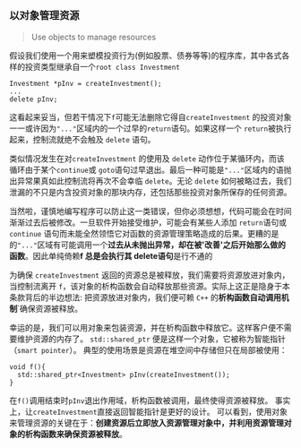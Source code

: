 ## `以对象管理资源`
> Use objects to manage resources

假设我们使用一个用来塑模投资行为(例如股票、债券等等)的程序库，其中各式各样的投资类型继承自一个`root class Investment`
```
Investment *pInv = createInvestment();
...
delete pInv;
```
这看起来妥当，但若干情况下`f`可能无法删除它得自`createInvestment` 的投资对象一一或许因为`"..."`区域内的一个过早的`return`语句。如果这样一个 `return`被执行起来，控制流就绝不会触及 `delete` 语句。

类似情况发生在对`createInvestment` 的使用及 `delete` 动作位于某循环内，而该循环由于某个`continue`或 `goto`语句过早退出。最后一种可能是`"..."`区域内的语抛出异常果真如此控制流将再次不会幸临 `delete`。无论 `delete` 如何被略过去，我们泄漏的不只是内含投资对象的那块内存，还包括那些投资对象所保存的任何资源。

当然啦，谨慎地编写程序可以防止这一类错误，但你必须想想，代码可能会在时间渐渐过去后被修改。一旦软件开始接受维护，可能会有某些人添加 `return`语句或 `continue` 语句而未能全然领悟它对函数的资源管理策略造成的后果。更糟的是的`"..."`区域有可能调用一个**过去从未抛出异常，却在被'改善'之后开始那么做的函数**。因此单纯倚赖**f 总是会执行其 delete语句**是行不通的

为确保 `createInvestment` 返回的资源总是被释放，我们需要将资源放进对象内，当控制流离开 `f`，该对象的析构函数会自动释放那些资源。实际上这正是隐身于本条款背后的半边想法: 把资源放进对象内，我们便可赖 `C++` 的**析构函数自动调用机制**`确保资源被释放。

幸运的是，我们可以用对象来包装资源，并在析构函数中释放它。这样客户便不需要维护资源的内存了。 `std::shared_ptr` 便是这样一个对象，它被称为智能指针（`smart pointer`）。 典型的使用场景是资源在堆空间中存储但只在局部被使用：

```
void f(){
  std::shared_ptr<Investment> pInv(createInvestment());
}
```

在`f()`调用结束时`pInv`退出作用域，析构函数被调用，最终使得资源被释放。 事实上，让`createInvestment`直接返回智能指针是更好的设计。 可以看到，使用对象来管理资源的关键在于：**创建资源后立即放入资源管理对象中，并利用资源管理对象的析构函数来确保资源被释放**。